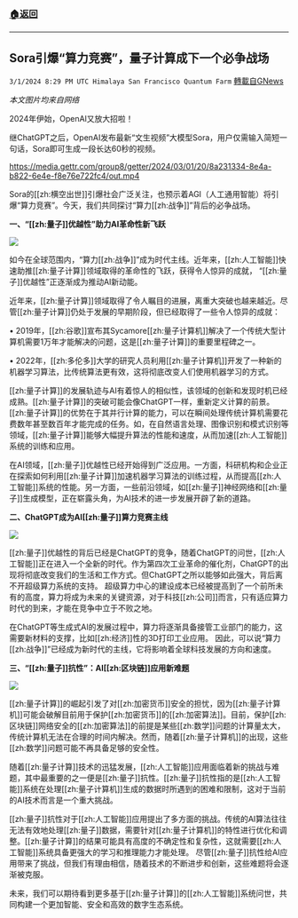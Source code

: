 ###  [:house:返回](README.md)
---


## Sora引爆“算力竞赛”，量子计算成下一个必争战场
`3/1/2024 8:29 PM UTC Himalaya San Francisco Quantum Farm` [轉載自GNews](https://gnews.org/articles/2357418)

*本文图片均来自网络*

2024年伊始，OpenAI又放大招啦！

继ChatGPT之后，OpenAI发布最新“文生视频”大模型Sora，用户仅需输入简短一句话，Sora即可生成一段长达60秒的视频。

https://media.gettr.com/group8/getter/2024/03/01/20/8a231334-8e4a-b822-6e4e-f8e76e722fc4/out.mp4

Sora的[[zh:横空出世]]引爆社会广泛关注，也预示着AGI（人工通用智能）将引爆“算力竞赛”。今天，我们共同探讨“算力[[zh:战争]]”背后的必争战场。

**一、“[[zh:量子]]优越性”助力AI革命性新飞跃**

![](ipfs://QmYSi4uUpPyPDajjom2DrSKN5mDLPVkgsPMunbwzFpnvxt?.png)

如今在全球范围内，“算力[[zh:战争]]”成为时代主线。近年来，[[zh:人工智能]]快速助推[[zh:量子计算]]领域取得的革命性的飞跃，获得令人惊异的成就， “[[zh:量子]]优越性”正逐渐成为推动AI新动能。
 
近年来，[[zh:量子计算]]领域取得了令人瞩目的进展，离重大突破也越来越近。尽管[[zh:量子计算]]仍处于发展的早期阶段，但已经取得了一些令人惊异的成就：

• 2019年，[[zh:谷歌]]宣布其Sycamore[[zh:量子计算机]]解决了一个传统大型计算机需要1万年才能解决的问题，这是[[zh:量子计算]]的重要里程碑之一。

• 2022年，[[zh:多伦多]]大学的研究人员利用[[zh:量子计算机]]开发了一种新的机器学习算法，比传统算法更有效，这将彻底改变人们使用机器学习的方式。
 
[[zh:量子计算]]的发展轨迹与AI有着惊人的相似性，该领域的创新和发现时机已经成熟。[[zh:量子计算]]的突破可能会像ChatGPT一样，重新定义计算的前景。
[[zh:量子计算]]的优势在于其并行计算的能力，可以在瞬间处理传统计算机需要花费数年甚至数百年才能完成的任务。如，在自然语言处理、图像识别和模式识别等领域，[[zh:量子计算]]能够大幅提升算法的性能和速度，从而加速[[zh:人工智能]]系统的训练和应用。
 
在AI领域，[[zh:量子]]优越性已经开始得到广泛应用。一方面，科研机构和企业正在探索如何利用[[zh:量子计算]]加速机器学习算法的训练过程，从而提高[[zh:人工智能]]系统的性能。另一方面，一些前沿领域，如[[zh:量子]]神经网络和[[zh:量子]]生成模型，正在崭露头角，为AI技术的进一步发展开辟了新的道路。

**二、ChatGPT成为AI[[zh:量子]]算力竞赛主线**

![](ipfs://QmYSSV5BhinJ2x9CZdLpCJ4FV9Lejbr4pSQYWTjoKcJBbr?.png)

[[zh:量子]]优越性的背后已经是ChatGPT的竞争，随着ChatGPT的问世，[[zh:人工智能]]正在进入一个全新的时代。作为第四次工业革命的催化剂，ChatGPT的出现将彻底改变我们的生活和工作方式。但ChatGPT之所以能够如此强大，背后离不开超级算力系统的支持。
超级算力中心的建设成本已经被提高到了一个前所未有的高度，算力将成为未来的关键资源，对于科技[[zh:公司]]而言，只有适应算力时代的到来，才能在竞争中立于不败之地。
 
在ChatGPT等生成式AI的发展过程中，算力将逐渐具备接管工业部门的能力，这需要新材料的支撑，比如[[zh:经济]]性的3D打印工业应用。
因此，可以说“算力[[zh:战争]]”已经成为新时代的主线，它将影响着全球科技发展的方向和速度。

**三、“[[zh:量子]]抗性”：AI[[zh:区块链]]应用新难题**

![](ipfs://QmTV4UP8ApgJW7C3T3HtRpnxDQo9QJn3arGhxe7dTS6TuA?.png)

[[zh:量子计算]]的崛起引发了对[[zh:加密货币]]安全的担忧，因为[[zh:量子计算机]]可能会破解目前用于保护[[zh:加密货币]]的[[zh:加密算法]]。目前，保护[[zh:区块链]]网络安全的[[zh:加密算法]]的前提是某些[[zh:数学]]问题的计算量太大，传统计算机无法在合理的时间内解决。然而，随着[[zh:量子计算机]]的出现，这些[[zh:数学]]问题可能不再具备足够的安全性。
 
随着[[zh:量子计算]]技术的迅猛发展，[[zh:人工智能]]应用面临着新的挑战与难题，其中最重要的之一便是[[zh:量子]]抗性。[[zh:量子]]抗性指的是[[zh:人工智能]]系统在处理[[zh:量子计算机]]生成的数据时所遇到的困难和限制，这对于当前的AI技术而言是一个重大挑战。
 
[[zh:量子]]抗性对于[[zh:人工智能]]应用提出了多方面的挑战。传统的AI算法往往无法有效地处理[[zh:量子]]数据，需要针对[[zh:量子计算机]]的特性进行优化和调整。[[zh:量子计算]]的结果可能具有高度的不确定性和复杂性，这就需要[[zh:人工智能]]系统具备更强大的学习和推理能力才能处理。
尽管[[zh:量子]]抗性给AI应用带来了挑战，但我们有理由相信，随着技术的不断进步和创新，这些难题将会逐渐被克服。
 
未来，我们可以期待看到更多基于[[zh:量子计算]]的[[zh:人工智能]]系统问世，共同构建一个更加智能、安全和高效的数字生态系统。







